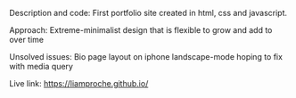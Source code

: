Description and code:
First portfolio site created in html, css and javascript. 

Approach:
Extreme-minimalist design that is flexible to grow and add to over time

Unsolved issues:
Bio page layout on iphone landscape-mode hoping to fix with media query

Live link:
https://liamproche.github.io/

